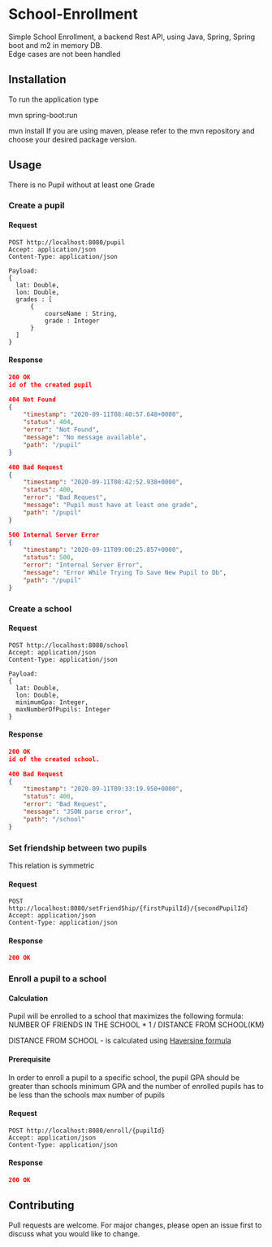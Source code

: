 # School-Enrollment

Simple School Enrollment, a backend Rest API, using Java, Spring, Spring boot and m2 in memory DB.  
Edge cases are not been handled


## Installation

To run the application type

mvn spring-boot:run


mvn install
If you are using maven, please refer to the mvn repository and choose your desired package version.

## Usage
There is no Pupil without at least one Grade

### Create a pupil
#### Request


```
POST http://localhost:8080/pupil
Accept: application/json
Content-Type: application/json

Payload:
{
  lat: Double,
  lon: Double,
  grades : [
      {
          courseName : String,
          grade : Integer
      }
  ]
}
```



#### Response

```json
200 OK
id of the created pupil
```

```json
404 Not Found
{
    "timestamp": "2020-09-11T08:40:57.648+0000",
    "status": 404,
    "error": "Not Found",
    "message": "No message available",
    "path": "/pupil"
}
```

```json
400 Bad Request
{
    "timestamp": "2020-09-11T08:42:52.938+0000",
    "status": 400,
    "error": "Bad Request",
    "message": "Pupil must have at least one grade",
    "path": "/pupil"
}
```

```json
500 Internal Server Error
{
    "timestamp": "2020-09-11T09:00:25.857+0000",
    "status": 500,
    "error": "Internal Server Error",
    "message": "Error While Trying To Save New Pupil to Db",
    "path": "/pupil"
}
```

### Create a school
#### Request


```
POST http://localhost:8080/school
Accept: application/json
Content-Type: application/json

Payload:
{
  lat: Double,
  lon: Double,
  minimumGpa: Integer,
  maxNumberOfPupils: Integer
}
```

#### Response

```json
200 OK
id of the created school.
```

```json
400 Bad Request
{
    "timestamp": "2020-09-11T09:33:19.950+0000",
    "status": 400,
    "error": "Bad Request",
    "message": "JSON parse error",
    "path": "/school"
}
```


### Set friendship between two pupils

This relation is symmetric

#### Request

```
POST http://localhost:8080/setFriendShip/{firstPupilId}/{secondPupilId}
Accept: application/json
Content-Type: application/json
```

#### Response

```json
200 OK

```

### Enroll a pupil to a school

#### Calculation
Pupil will be enrolled to a school that maximizes the following formula:  
NUMBER OF FRIENDS IN THE SCHOOL * 1 / DISTANCE FROM SCHOOL(KM)

DISTANCE FROM SCHOOL - is calculated using [Haversine formula](https://en.wikipedia.org/wiki/Haversine_formula)

#### Prerequisite
In order to enroll a pupil to a specific school, the pupil GPA should be greater than schools
minimum GPA and the number of enrolled pupils has to be less than the schools max number of pupils

#### Request

```
POST http://localhost:8080/enroll/{pupilId}
Accept: application/json
Content-Type: application/json
```

#### Response

```json
200 OK
```

## Contributing
Pull requests are welcome. For major changes, please open an issue first to discuss what you would like to change.
